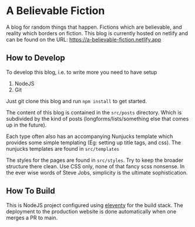 # A Believable Fiction

A blog for random things that happen. Fictions which are believable, and reality which borders on fiction. This blog is currently hosted on netlify and can be found on the URL: https://a-believable-fiction.netlify.app

## How to Develop

To develop this blog, i.e. to write more you need to have setup 

1. NodeJS
2. Git

Just git clone this blog and run `npm install` to get started.

The content of this blog is contained in the `src/posts` directory. Which is subdivided by the kind of posts (longforms/lists/something else that comes up in the future).

Each type often also has an accompanying Nunjucks template which provides some simple templating (Eg: setting up title tags, and css). The nunjucks templates are found in `src/templates`

The styles for the pages are found in `src/styles`. Try to keep the broader structure there clean. Use CSS only, none of that fancy scss nonsense. In the ever wise words of Steve Jobs, simplicity is the ultimate sophistication.

## How To Build

This is NodeJS project configured using [eleventy](https://www.11ty.dev/) for the build stack. The deployment to the production website is done automatically when one merges a PR to main.


